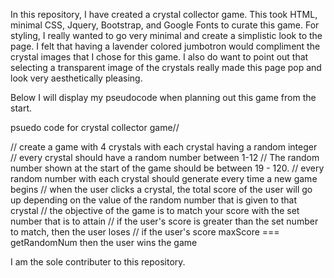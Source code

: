 In this repository, I have created a crystal collector game. This took HTML, minimal CSS, Jquery, Bootstrap, and Google Fonts to curate this game. For styling, I really wanted to go very minimal and create a simplistic look to the page. I felt that having a lavender colored jumbotron would compliment the crystal images that I chose for this game. I also do want to point out that selecting a transparent image of the crystals really made this page pop and look very aesthetically pleasing.

Below I will display my pseudocode when planning out this game from the start.

psuedo code for crystal collector game//

// create a game with 4 crystals with each crystal having a random integer
// every crystal should have a random number between 1-12
// The random number shown at the start of the game should be between 19 - 120.
// every random number with each crystal should generate every time a new game begins
// when the user clicks a crystal, the total score of the user will go up depending on the value of the random number that is given to that crystal
// the objective of the game is to match your score with the set number that is to attain
// if the user's score is greater than the set number to match, then the user loses
// if the user's score maxScore === getRandomNum then the user wins the game


I am the sole contributer to this repository.
